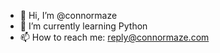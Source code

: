 - 👋 Hi, I’m @connormaze
- 🌱 I’m currently learning Python
- 📫 How to reach me: reply@connormaze.com
